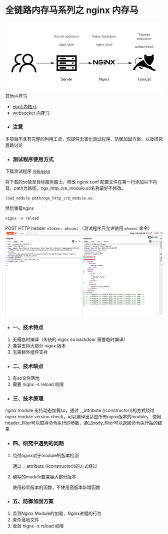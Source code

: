 # 全链路内存马系列之 nginx 内存马

![](img/webshellattckchain.jpg)
其他内存马
- [ebpf 内核马](https://github.com/veo/ebpf_shell)
- [websocket 内存马](https://github.com/veo/wsMemShell)
- ### 注意
本项目不含有完整的利用工具，仅提供无害化测试程序、防御加固方案，以及研究思路讨论
- ### 测试程序使用方式
下载测试程序 [releases](https://github.com/veo/nginx_shell/releases) 

将下载的so放至目标服务器上，修改 nginx.conf 配置文件在第一行添加以下内容，path为路径，ngx_http_cre_module.so名称最好不修改。
```
load_module path/ngx_http_cre_module.so
```
然后重载nginx
```
nignx -s reload
```

POST HTTP header `vtoken: whoami` （测试程序只允许使用 `whoami` 命令）
![](img/run.jpg)

- ### 一、技术特点
1. 无需临时编译（传统的 nignx so backdoor 需要临时编译）
2. 兼容支持大部分 nignx 版本
3. 无需额外组件支持


- ### 二、技术缺点
1. 有so文件落地
2. 需要 nignx -s reload 权限

- ### 三、技术原理
nginx module 支持动态加载so，通过 __attribute ((constructor))的方式绕过nginx module version check，可以编译出适应所有nginx版本的module。
使用header_filter可以取得命令执行的参数，通过body_filter可以返回命令执行后的结果


- ### 四、研究中遇到的问题
1. 绕过nginx对于module的版本检测

    通过 __attribute ((constructor))的方式绕过


2. 编写的module要兼容大部分版本

    使用较早版本的函数，不使用高版本新增函数


- ### 五、防御加固方案
1. 监测Nginx Module的加载，Nginx进程的行为
2. 查杀落地文件
3. 收敛 nignx -s reload 权限